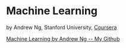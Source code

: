 # Machine Learning
by Andrew Ng, Stanford University, 
[Coursera](https://www.coursera.org/learn/machine-learning/home/welcome)

[Machine Learning by Andrew Ng -- My Github](https://github.com/Jadams29/Coursera/tree/master/Machine%20Learning%20-%20Andrew%20Ng/Programming%20Exercises%20-%20MatLab)

